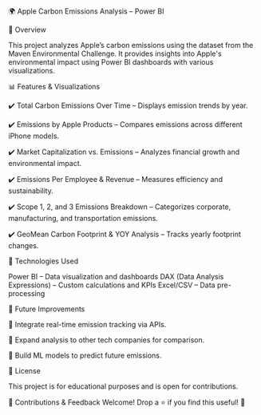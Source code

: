 🌍 Apple Carbon Emissions Analysis – Power BI


📌 Overview


This project analyzes Apple’s carbon emissions using the dataset from the Maven Environmental Challenge. It provides insights into Apple's environmental impact using Power BI dashboards with various visualizations.


📊 Features & Visualizations


✔️ Total Carbon Emissions Over Time – Displays emission trends by year.

✔️ Emissions by Apple Products – Compares emissions across different iPhone models.

✔️ Market Capitalization vs. Emissions – Analyzes financial growth and environmental impact.

✔️ Emissions Per Employee & Revenue – Measures efficiency and sustainability.

✔️ Scope 1, 2, and 3 Emissions Breakdown – Categorizes corporate, manufacturing, and transportation emissions.

✔️ GeoMean Carbon Footprint & YOY Analysis – Tracks yearly footprint changes.


🔧 Technologies Used


Power BI – Data visualization and dashboards
DAX (Data Analysis Expressions) – Custom calculations and KPIs
Excel/CSV – Data pre-processing



📌 Future Improvements


🔹 Integrate real-time emission tracking via APIs.

🔹 Expand analysis to other tech companies for comparison.

🔹 Build ML models to predict future emissions.


📄 License


This project is for educational purposes and is open for contributions.


📢 Contributions & Feedback Welcome! Drop a ⭐ if you find this useful! 🚀
